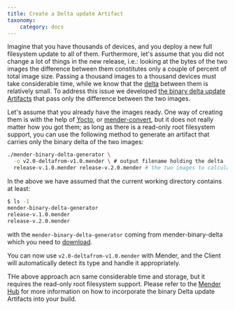 ```yaml
---
title: Create a Delta update Artifact
taxonomy:
    category: docs
---
```


Imagine that you have thousands of devices, and you deploy a new full filesystem
update to all of them. Furthermore, let's assume that you did not change a lot
of things in the new release, i.e.: looking at the bytes of the two images the difference
between them constitutes only a couple of percent of total image size. Passing
a thousand images to a thousand devices must take considerable time, while
we know that the [delta](../../02.Overview/15.Taxonomy/docs.md) between them
is relatively small. To address this issue we developed
[the binary delta update Artifacts](../../02.Overview/06.Delta-update/docs.md) that
pass only the difference between the two images.

Let's assume that you already have the images ready. One way of creating them
is with the help of [Yocto](https://hub.mender.io/t/robust-delta-update-rootfs/1144),
or [mender-convert](../../03.Devices/03.Debian-family/docs.md), but
it does not really matter how you got them; as long as there is a read-only root
filesystem support, you can use the following method to generate an artifact
that carries only the binary delta of the two images:

```bash
./mender-binary-delta-generator \
  -o v2.0-deltafrom-v1.0.mender \ # output filename holding the delta
  release-v.1.0.mender release-v.2.0.mender # the two images to calculate binary delta between
```

In the above we have assumed that the current working directory contains at least:

``` bash
$ ls -1
mender-binary-delta-generator
release-v.1.0.mender
release-v.2.0.mender
```
with the `mender-binary-delta-generator` coming from mender-binary-delta which
you need to [download](https://hub.mender.io/t/robust-delta-update-rootfs/1144).

You can now use `v2.0-deltafrom-v1.0.mender` with Mender, and the Client will 
automatically detect its type and handle it appropriately.

THe above approach acn same considerable time and storage, but it requires
the read-only root filesystem support. Please refer to the [Mender Hub](https://hub.mender.io/t/robust-delta-update-rootfs/1144)
for more information on how to incorporate the binary Delta update Artifacts into
your build.
